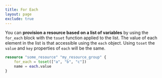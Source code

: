 ```yaml
---
title: For Each
layout: page
exclude: true
---
```


You can **provision a resource based on a list of variables** by using the `for_each` block with the `toset` function applied to the list. The value of each element in the list is that accessible using the `each` object. Using `toset` the `value` and `key` properties of `each` will be the same.
```terraform
resource "some_resource" "my_resource_group" {
    for_each = toset(["a", "b", "c"])
    name = each.value
}
```
